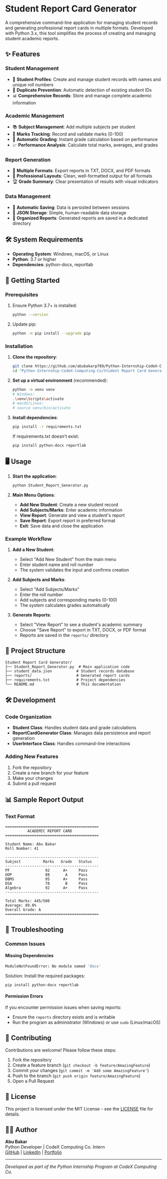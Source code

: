 # Student Report Card Generator

A comprehensive command-line application for managing student records and generating professional report cards in multiple formats. Developed with Python 3.x, this tool simplifies the process of creating and managing student academic reports.

## ✨ Features

### Student Management
- 👤 **Student Profiles**: Create and manage student records with names and unique roll numbers
- 🔢 **Duplicate Prevention**: Automatic detection of existing student IDs
- 📊 **Comprehensive Records**: Store and manage complete academic information

### Academic Management
- 📚 **Subject Management**: Add multiple subjects per student
- 🔢 **Marks Tracking**: Record and validate marks (0-100)
- 🎯 **Automatic Grading**: Instant grade calculation based on performance
- 📈 **Performance Analysis**: Calculate total marks, averages, and grades

### Report Generation
- 📝 **Multiple Formats**: Export reports in TXT, DOCX, and PDF formats
- 🎨 **Professional Layouts**: Clean, well-formatted output for all formats
- 🏆 **Grade Summary**: Clear presentation of results with visual indicators

### Data Management
- 💾 **Automatic Saving**: Data is persisted between sessions
- 🔄 **JSON Storage**: Simple, human-readable data storage
- 📂 **Organized Reports**: Generated reports are saved in a dedicated directory

## 🛠️ System Requirements

- **Operating System**: Windows, macOS, or Linux
- **Python**: 3.7 or higher
- **Dependencies**: python-docx, reportlab

## 🚀 Getting Started

### Prerequisites

1. Ensure Python 3.7+ is installed:
   ```bash
   python --version
   ```

2. Update pip:
   ```bash
   python -m pip install --upgrade pip
   ```

### Installation

1. **Clone the repository**:
   ```bash
   git clone https://github.com/abubakarp789/Python-Internship-CodeX-Computing-Co.git
   cd "Python-Internship-CodeX-Computing-Co/Student Report Card Generator"
   ```

2. **Set up a virtual environment** (recommended):
   ```bash
   python -m venv venv
   # Windows:
   .\venv\Scripts\activate
   # macOS/Linux:
   # source venv/bin/activate
   ```

3. **Install dependencies**:
   ```bash
   pip install -r requirements.txt
   ```
   
   If requirements.txt doesn't exist:
   ```bash
   pip install python-docx reportlab
   ```

## 🖥️ Usage

1. **Start the application**:
   ```bash
   python Student_Report_Generator.py
   ```

2. **Main Menu Options**:
   - **Add New Student**: Create a new student record
   - **Add Subjects/Marks**: Enter academic information
   - **View Report**: Generate and view a student's report
   - **Save Report**: Export report in preferred format
   - **Exit**: Save data and close the application

### Example Workflow

1. **Add a New Student**:
   - Select "Add New Student" from the main menu
   - Enter student name and roll number
   - The system validates the input and confirms creation

2. **Add Subjects and Marks**:
   - Select "Add Subjects/Marks"
   - Enter the roll number
   - Add subjects and corresponding marks (0-100)
   - The system calculates grades automatically

3. **Generate Reports**:
   - Select "View Report" to see a student's academic summary
   - Choose "Save Report" to export in TXT, DOCX, or PDF format
   - Reports are saved in the `reports/` directory

## 📁 Project Structure

```
Student Report Card Generator/
├── Student_Report_Generator.py  # Main application code
├── student_data.json           # Student records database
├── reports/                    # Generated report cards
├── requirements.txt            # Project dependencies
└── README.md                   # This documentation
```

## 🛠️ Development

### Code Organization
- **Student Class**: Handles student data and grade calculations
- **ReportCardGenerator Class**: Manages data persistence and report generation
- **UserInterface Class**: Handles command-line interactions

### Adding New Features
1. Fork the repository
2. Create a new branch for your feature
3. Make your changes
4. Submit a pull request

## 📊 Sample Report Output

### Text Format
```
==========================================
          ACADEMIC REPORT CARD           
==========================================

Student Name: Abu Bakar
Roll Number: 41

------------------------------------------
Subject          Marks   Grade   Status  
------------------------------------------
PF                92      A+     Pass    
OOP               88       A     Pass    
DBMS              95      A+     Pass    
DSA               78       B     Pass    
Algebra           92      A+     Pass    
------------------------------------------

Total Marks: 445/500
Average: 89.0%
Overall Grade: A
==========================================
```

## 🐛 Troubleshooting

### Common Issues

#### Missing Dependencies
```bash
ModuleNotFoundError: No module named 'docx'
```
Solution: Install the required packages:
```bash
pip install python-docx reportlab
```

#### Permission Errors
If you encounter permission issues when saving reports:
- Ensure the `reports` directory exists and is writable
- Run the program as administrator (Windows) or use `sudo` (Linux/macOS)

## 🤝 Contributing

Contributions are welcome! Please follow these steps:

1. Fork the repository
2. Create a feature branch (`git checkout -b feature/AmazingFeature`)
3. Commit your changes (`git commit -m 'Add some AmazingFeature'`)
4. Push to the branch (`git push origin feature/AmazingFeature`)
5. Open a Pull Request

## 📄 License

This project is licensed under the MIT License - see the [LICENSE](LICENSE) file for details.

## 👨‍💻 Author

**Abu Bakar**  
Python Developer | CodeX Computing Co. Intern  
[GitHub](https://github.com/abubakarp789) | [LinkedIn](https://www.linkedin.com/in/abubakar56/) | [Portfolio](https://abubakar056.netlify.app/)

---
*Developed as part of the Python Internship Program at CodeX Computing Co.*